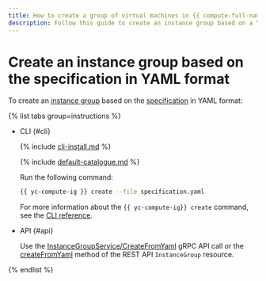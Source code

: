 ```yaml
---
title: How to create a group of virtual machines in {{ compute-full-name }} based on a YAML specification
description: Follow this guide to create an instance group based on a YAML specification.
---
```


# Create an instance group based on the specification in YAML format

To create an [instance group](../../concepts/instance-groups/index.md) based on the [specification](../../concepts/instance-groups/specification.md) in YAML format:

{% list tabs group=instructions %}

- CLI {#cli}

  {% include [cli-install.md](../../../_includes/cli-install.md) %}

  {% include [default-catalogue.md](../../../_includes/default-catalogue.md) %}

  Run the following command:

  ```bash
  {{ yc-compute-ig }} create --file specification.yaml
  ```

  For more information about the `{{ yc-compute-ig}} create` command, see the [CLI reference](../../../cli/cli-ref/managed-services/compute/instance-group/create.md).

- API {#api}

  Use the [InstanceGroupService/CreateFromYaml](../../instancegroup/api-ref/grpc/InstanceGroup/createFromYaml.md) gRPC API call or the [createFromYaml](../../instancegroup/api-ref/InstanceGroup/createFromYaml.md) method of the REST API `InstanceGroup` resource.

{% endlist %}